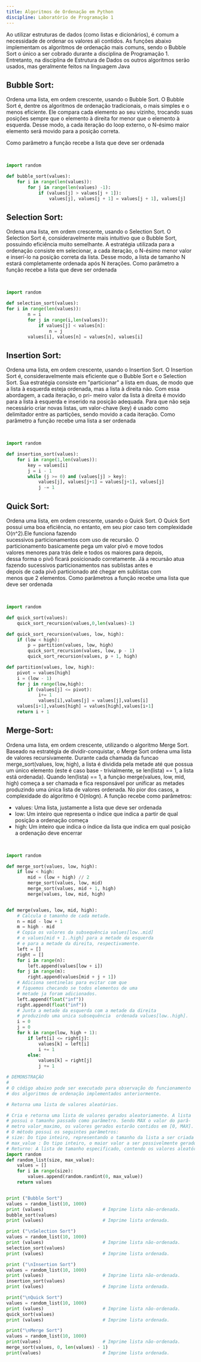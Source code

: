 ```yaml
---
title: Algoritmos de Ordenação em Python
discipline: Laboratório de Programação 1
---
```

Ao utilizar estruturas de dados (como listas e dicionários), é comum
a necessidade de ordenar os valores ali contidos. As funções abaixo
implementam os algoritmos de ordenação mais comuns, sendo o Bubble
Sort o único a ser cobrado durante a disciplina de Programação 1.
Entretanto, na disciplina de Estrutura de Dados os outros algoritmos serão usados,
mas geralmente feitos na linguagem Java

## Bubble Sort:
Ordena uma lista, em ordem crescente, usando o Bubble Sort.
O Bubble Sort é, dentre os algoritmos de ordenação tradicionais, o 
mais simples e o menos eficiente. Ele compara cada elemento ao seu
vizinho, trocando suas posições sempre que o elemento à direita for
menor que o elemento à esquerda. Desse modo, a cada iteração do
loop externo, o N-ésimo maior elemento será movido para a posição 
correta.

Como parâmetro a função recebe a lista que deve ser ordenada

<br>

```python
import random 

def bubble_sort(values):
    for i in range(len(values)):
        for j in range(len(values) -1):
            if (values[j] > values[j + 1]):
                values[j], values[j + 1] = values[j + 1], values[j]
```

## Selection Sort:
Ordena uma lista, em ordem crescente, usando o Selection Sort.
O Selection Sort é, consideravelmente mais intuitivo que o Bubble
Sort, possuindo eficiência muito semelhante. A estratégia utilizada
para a ordenação consiste em selecionar, a cada iteração, o N-ésimo
menor valor e inserí-lo na posição correta da lista. Desse modo, a
lista de tamanho N estará completamente ordenada após N iterações.
Como parâmetro a função recebe a lista que deve ser ordenada

<br>

```python
import random

def selection_sort(values):
for i in range(len(values)):
        n = i
        for j in range(i,len(values)):
            if values[j] < values[n]:
                n = j
        values[i], values[n] = values[n], values[i]
```

## Insertion Sort:
Ordena uma lista, em ordem crescente, usando o Insertion Sort.
O Insertion Sort é, consideravelmente mais eficiente que o Bubble
Sort e o Selection Sort. Sua estratégia consiste em "particionar" a
lista em duas, de modo que a lista à esquerda esteja ordenada, mas
a lista à direita não. Com essa abordagem, a cada iteração, o pri-
meiro valor da lista à direita é movido para a lista à esquerda e
inserido na posição adequada. Para que não seja necessário criar 
novas listas, um valor-chave (key) é usado como delimitador entre
as partições, sendo movido a cada iteração.
Como parâmetro a função recebe uma lista a ser ordenada

<br>

```python
import random

def insertion_sort(values):
    for i in range(1,len(values)):
        key = values[i]
        j = i - 1
        while (j >= 0) and (values[j] > key):
            values[j], values[j+1] = values[j+1], values[j]
            j -= 1
```

## Quick Sort:
Ordena uma lista, em ordem crescente, usando o Quick Sort.
O Quick Sort possui uma boa eficiência, no entanto, em
seu pior caso tem complexidade O(n^2).Ele funciona fazendo      
sucessivos particionamentos com uso de recursão. O               
particionamento basicamente pega um valor pivô e move todos      
valores menores para trás dele e todos os maiores para depois,   
dessa forma o pivô ficará posicionado corretamente. Já a recursão 
atua fazendo sucessivos particionamentos nas sublistas antes e   
depois de cada pivô particionado até chegar em sublistas com     
menos que 2 elementos. 
Como parâmetros a função recebe uma lista que deve ser ordenada

<br>

```python
import random

def quick_sort(values):                     
    quick_sort_recursion(values,0,len(values)-1) 

def quick_sort_recursion(values, low, high):
    if (low < high):
        p = partition(values, low, high)
        quick_sort_recursion(values, low, p - 1)
        quick_sort_recursion(values, p + 1, high)

def partition(values, low, high):
    pivot = values[high]
    i = (low - 1) 
    for j in range(low,high):
        if (values[j] <= pivot):
            i+= 1
            values[i],values[j] = values[j],values[i]
    values[i+1],values[high] = values[high],values[i+1]
    return i + 1

```

## Merge-Sort:
Ordena uma lista, em ordem crescente, utilizando
o algoritmo Merge Sort.
Baseado na estratégia de dividir-conquistar, o Merge Sort
ordena uma lista de valores recursivamente. Durante
cada chamada da funcao merge_sort(values, low, high), 
a lista é dividida pela metade até que possua um único elemento 
(este é caso base - trivialmente, se len(lista) == 1, a lista está ordenada). 
Quando len(lista) == 1, a função merge(values, low, mid, high) começa a 
ser chamada e fica responsável por unificar as metades produzindo uma 
única lista de valores ordenada. No pior dos casos, a complexidade 
do algoritmo é O(nlogn).
A função recebe como parâmetros:
- values: Uma lista, justamente a lista que deve ser ordenada
- low: Um inteiro que representa o índice que indica a partir de qual posição a ordenação começa
- high: Um inteiro que indica o índice da lista que indica em qual posição a ordenação deve encerrar

<br>

```python
import random

def merge_sort(values, low, high):
    if low < high:
        mid = (low + high) // 2
        merge_sort(values, low, mid)
        merge_sort(values, mid + 1, high)
        merge(values, low, mid, high)


def merge(values, low, mid, high):
    # Calcula o tamanho de cada metade. 
    n = mid - low + 1
    m = high - mid
    # Copia os valores da subsequência values[low..mid]
    # e values[mid + 1..high] para a metade da esquerda
    # e para a metade da direita, respectivamente.
    left = []
    right = []
    for i in range(n):
        left.append(values[low + i])
    for j in range(m):
        right.append(values[mid + j + 1])
    # Adiciona sentinelas para evitar com que
    # fiquemos checando se todos elementos de uma
    # metade ja foram adicionados.
    left.append(float("inf"))
    right.append(float("inf"))
    # Junta a metade da esquerda com a metade da direita
    # produzindo uma unica subsequência  ordenada values[low..high].
    i = 0
    j = 0
    for k in range(low, high + 1):
        if left[i] <= right[j]:
            values[k] = left[i]
            i += 1
        else:
            values[k] = right[j]
            j += 1
```

``` python
# DEMONSTRAÇÃO
#
# O código abaixo pode ser executado para observação do funcionamento
# dos algoritmos de ordenação implementados anteriormente.

# Retorna uma lista de valores aleatórios.

# Cria e retorna uma lista de valores gerados aleatoriamente. A lista
# possui o tamanho passado como parâmetro. Sendo MAX o valor do parâ-
# metro valor_maximo, os valores gerados estarão contidos em [0, MAX].
# O método possui os seguintes parâmetros:
# size: Do tipo inteiro, representando o tamanho da lista a ser criada 
# max_value : Do tipo inteiro, o maior valor a ser possivelmente gerado
# Returno: A lista de tamanho especificado, contendo os valores aleatórios 
import random
def random_list(size, max_value):
    values = []
    for i in range(size):
        values.append(random.randint(0, max_value))
    return values


print ("Bubble Sort")
values = random_list(10, 1000)
print (values)                      # Imprime lista não-ordenada.
bubble_sort(values)                
print (values)                      # Imprime lista ordenada.

print ("\nSelection Sort")
values = random_list(10, 1000)
print (values)                      # Imprime lista não-ordenada.
selection_sort(values)
print (values)                      # Imprime lista ordenada.

print ("\nInsertion Sort")
values = random_list(10, 1000)     
print (values)                      # Imprime lista não-ordenada.
insertion_sort(values)
print (values)                      # Imprime lista ordenada.

print("\nQuick Sort")
values = random_list(10, 1000)     
print (values)                      # Imprime lista não-ordenada.
quick_sort(values)                 
print (values)                      # Imprime lista ordenada.

print("\nMerge Sort")
values = random_list(10, 1000) 
print(values)                       # Imprime lista não-ordenada.
merge_sort(values, 0, len(values) - 1)
print(values)                       # Imprime lista ordenada.

```


